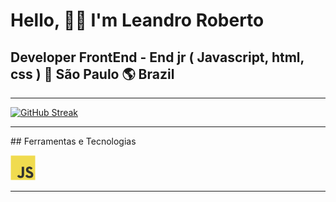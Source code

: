 # Hello, 🙋‍♂️ I'm Leandro Roberto
## Developer FrontEnd - End jr ( Javascript, html, css ) 🏡 São Paulo 🌎 Brazil
<hr>

[![GitHub Streak](https://streak-stats.demolab.com/?user=leandroroberto)](https://git.io/streak-stats)

<hr>
## Ferramentas e Tecnologias
<br>

<a href="https://developer.mozilla.org/pt-BR/docs/Web/JavaScript"><img src="https://github.com/devicons/devicon/blob/v2.15.1/icons/javascript/javascript-original.svg" width="40" height="40"/></a>

<hr>

